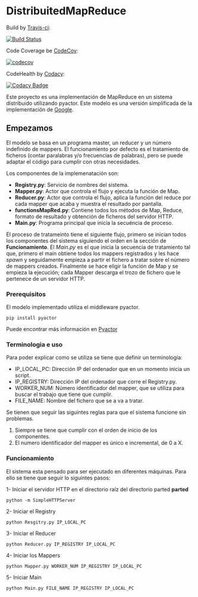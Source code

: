 # DistribuitedMapReduce

Build by [Travis-ci](https://travis-ci.org):


[![Build Status](https://travis-ci.com/OussamaElazizi/DistribuitedMapReduce.svg?token=xtsm6Ui1qLPWyjTcRFmx&branch=master)](https://travis-ci.com/OussamaElazizi/DistribuitedMapReduce)

Code Coverage be [CodeCov](https://codecov.io):


[![codecov](https://codecov.io/gh/OussamaElazizi/DistribuitedMapReduce/branch/master/graph/badge.svg?token=SFNfd9sqPP)](https://codecov.io/gh/OussamaElazizi/DistribuitedMapReduce)


CodeHealth by [Codacy](https://codacy.com): 

[![Codacy Badge](https://api.codacy.com/project/badge/Grade/f6392d2625814b4385c8cf79507835d4)](https://www.codacy.com/app/oussamaelazizi.opt/DistribuitedMapReduce?utm_source=github.com&amp;utm_medium=referral&amp;utm_content=OussamaElazizi/DistribuitedMapReduce&amp;utm_campaign=Badge_Grade)

Este proyecto es una implementación de MapReduce en un sistema distribuido utilizando pyactor.
 Este modelo es una versión simplificada de la implementación de [Google](https://static.googleusercontent.com/media/research.google.com/es//archive/mapreduce-osdi04.pdf).
  
## Empezamos

El modelo se basa en un programa master, un reducer y un número indefinido de mappers.
El funcionamiento por defecto es el tratamiento de ficheros (contar paralabras y/o frecuencias de palabras), pero se puede adaptar el código para cumplir con otras necesidades.

Los componentes de la implemenatación son:
- **Registry.py**: Servicio de nombres del sistema.
- **Mapper.py**: Actor que controla el flujo y ejecuta la función de Map.
- **Reducer.py**: Actor que controla el flujo, aplica la función del reduce por cada mapper que acaba
y muestra el resultado por pantalla.
- **functionsMapRed.py**: Contiene todos los métodos de Map, Reduce, formato de resultado y obtención de ficheros del servidor HTTP.
- **Main.py**: Programa principal que inicia la secuéncia de proceso. 


El proceso de tratameinto tiene el siguiente flujo, primero se inician todos los componentes del sistema siguiendo el orden
en la sección de **Funcionamiento**. El _Main.py_ es el que inicia la secuencia de tratamiento
tal que, primero el main obtiene todos los mappers registrados y les hace _spawn_ y seguidamente empieza a partir 
el fichero a tratar sobre el número de mappers creados. Finalmente se hace eligir la función de Map y se empieza la ejecución; cada Mapper
descarga el trozo de fichero que le pertenece de un servidor HTTP. 
   

### Prerequisitos

El modelo implementado utiliza el middleware pyactor.

```
pip install pyactor
```
Puede encontrar más información en [Pyactor](https://github.com/pedrotgn/pyactor)
### Terminologia e uso

Para poder explicar como se utiliza se tiene que definir un terminología:

- IP_LOCAL_PC: Dirección IP del ordenador que en un momento inicia un script.
- IP_REGISTRY: Dirección IP del ordenador que corre el Registry.py.
- WORKER_NUM: Número identificador del mapper, que se utiliza para buscar el trabajo que tiene que cumplir.
- FILE_NAME: Nombre del fichero que se a va a tratar.

Se tienen que seguir las siguintes reglas para que el sistema funcione sin problemas.

1. Siempre se tiene que cumplir con el orden de inicio de los componentes.
2. El numero identificador del mapper es único e incremental, de 0 a X.

### Funcionamiento

El sistema esta pensado para ser ejecutado en diferentes máquinas. Para ello se tiene que seguir lo siguintes pasos:

1-  Iniciar el servidor HTTP en el directorio raíz del directorio parted **parted**

```
python -m SimpleHTTPServer
```

2-  Iniciar el Registry

```
python Resgitry.py IP_LOCAL_PC
```

3-  Iniciar el Reducer 

```
python Reducer.py IP_REGISTRY IP_LOCAL_PC
```

4-  Iniciar los Mappers

```
python Mapper.py WORKER_NUM IP_REGISTRY IP_LOCAL_PC
```

5-  Iniciar Main

```
python Main.py FILE_NAME IP_REGISTRY IP_LOCAL_PC
```